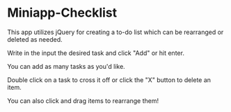 # Miniapp-Checklist
This app utilizes jQuery for creating a to-do list which can be rearranged or deleted as needed.

Write in the input the desired task and click "Add" or hit enter.

You can add as many tasks as you'd like.

Double click on a task to cross it off or click the "X" button to delete an item.

You can also click and drag items to rearrange them!
